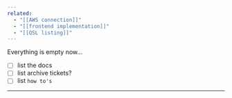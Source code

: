```yaml
---
related:
  - "[[AWS connection]]"
  - "[[frontend implementation]]"
  - "[[QSL listing]]"
---
```


Everything is empty now...

- [ ] list the docs
- [ ] list archive tickets?
- [ ] list `how to's`

___
